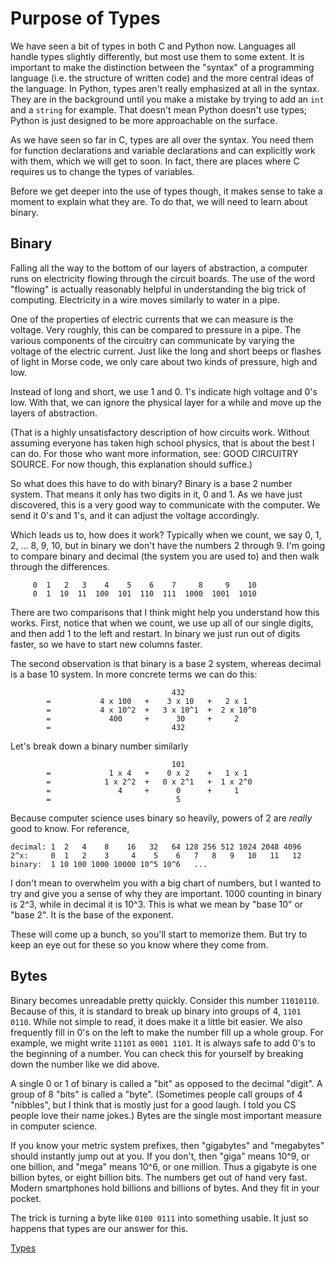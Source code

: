 # Purpose of Types

We have seen a bit of types in both C and Python now. Languages all handle types
slightly differently, but most use them to some extent. It is important to make
the distinction between the "syntax" of a programming language (i.e. the
structure of written code) and the more central ideas of the language. In
Python, types aren't really emphasized at all in the syntax. They are in the
background until you make a mistake by trying to add an `int` and a `string` for
example. That doesn't mean Python doesn't use types; Python is just designed to
be more approachable on the surface.

As we have seen so far in C, types are all over the syntax. You need them for
function declarations and variable declarations and can explicitly work with
them, which we will get to soon. In fact, there are places where C requires us
to change the types of variables.

Before we get deeper into the use of types though, it makes sense to take a
moment to explain what they are. To do that, we will need to learn about binary.

## Binary

Falling all the way to the bottom of our layers of abstraction, a computer runs
on electricity flowing through the circuit boards. The use of the word "flowing"
is actually reasonably helpful in understanding the big trick of computing.
Electricity in a wire moves similarly to water in a pipe.

One of the properties of electric currents that we can measure is the voltage.
Very roughly, this can be compared to pressure in a pipe. The various components
of the circuitry can communicate by varying the voltage of the electric current.
Just like the long and short beeps or flashes of light in Morse code, we only
care about two kinds of pressure, high and low.

Instead of long and short, we use 1 and 0. 1's indicate high voltage and 0's
low. With that, we can ignore the physical layer for a while and move up the
layers of abstraction.

(That is a highly unsatisfactory description of how circuits work. Without
assuming everyone has taken high school physics, that is about the best I can
do. For those who want more information, see: GOOD CIRCUITRY SOURCE. For now
though, this explanation should suffice.)

So what does this have to do with binary? Binary is a base 2 number system. That
means it only has two digits in it, 0 and 1. As we have just discovered, this is
a very good way to communicate with the computer. We send it 0's and 1's, and it
can adjust the voltage accordingly.

Which leads us to, how does it work? Typically when we count, we say 0, 1, 2,
... 8, 9, 10, but in binary we don't have the numbers 2 through 9. I'm going to
compare binary and decimal (the system you are used to) and then walk through
the differences.

```
     0  1   2   3    4    5    6    7     8     9    10
     0  1  10  11  100  101  110  111  1000  1001  1010
```

There are two comparisons that I think might help you understand how this
works. First, notice that when we count, we use up all of our single digits, and
then add 1 to the left and restart. In binary we just run out of digits faster,
so we have to start new columns faster.

The second observation is that binary is a base 2 system, whereas decimal is a
base 10 system. In more concrete terms we can do this:

```
                                    432
        =           4 x 100   +    3 x 10   +   2 x 1
        =           4 x 10^2  +   3 x 10^1  +  2 x 10^0
        =             400     +      30     +     2
        =                           432
```

Let's break down a binary number similarly

```
                                    101
        =             1 x 4   +    0 x 2    +   1 x 1
        =            1 x 2^2  +   0 x 2^1   +  1 x 2^0
        =               4     +      0      +     1
        =                            5
```

Because computer science uses binary so heavily, powers of 2 are *really* good
to know. For reference,

```
decimal: 1  2   4    8    16   32   64 128 256 512 1024 2048 4096
2^x:     0  1   2    3     4    5    6   7   8   9   10   11   12
binary:  1 10 100 1000 10000 10^5 10^6   ...
```

I don't mean to overwhelm you with a big chart of numbers, but I wanted to try
and give you a sense of why they are important. 1000 counting in binary is 2^3,
while in decimal it is 10^3. This is what we mean by "base 10" or "base 2". It
is the base of the exponent.

These will come up a bunch, so you'll start to memorize them. But try to keep
an eye out for these so you know where they come from.

## Bytes

Binary becomes unreadable pretty quickly. Consider this number `11010110`.
Because of this, it is standard to break up binary into groups of 4, `1101
0110`. While not simple to read, it does make it a little bit easier. We also
frequently fill in 0's on the left to make the number fill up a whole group.
For example, we might write `11101` as `0001 1101`. It is always safe to add 0's
to the beginning of a number. You can check this for yourself by breaking down
the number like we did above.

A single 0 or 1 of binary is called a "bit" as opposed to the decimal "digit". A
group of 8 "bits" is called a "byte". (Sometimes people call groups of 4
"nibbles", but I think that is mostly just for a good laugh. I told you CS
people love their name jokes.) Bytes are the single most important measure in
computer science.

If you know your metric system prefixes, then "gigabytes" and "megabytes" should
instantly jump out at you. If you don't, then "giga" means 10^9, or one billion,
and "mega" means 10^6, or one million. Thus a gigabyte is one billion bytes, or
eight billion bits. The numbers get out of hand very fast. Modern smartphones
hold billions and billions of bytes. And they fit in your pocket.

The trick is turning a byte like `0100 0111` into something usable. It just so
happens that types are our answer for this.

[Types]()
